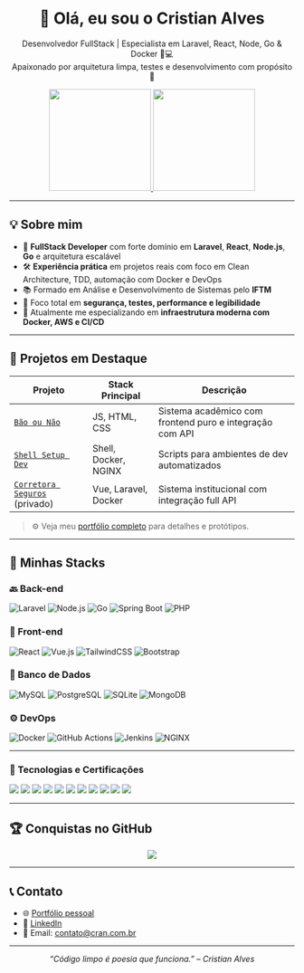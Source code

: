 <h1 align="center">👋 Olá, eu sou o Cristian Alves</h1>
<p align="center">
  Desenvolvedor FullStack | Especialista em Laravel, React, Node, Go & Docker 🧠💻<br>
  Apaixonado por arquitetura limpa, testes e desenvolvimento com propósito 🚀
</p>

<div align="center">
  <a href="https://github.com/krittz">
    <img height="180em" src="https://github-readme-stats.vercel.app/api?username=krittz&show_icons=true&theme=dracula&include_all_commits=true&count_private=true"/>
    <img height="180em" src="https://github-readme-stats.vercel.app/api/top-langs/?username=krittz&layout=compact&langs_count=10&theme=dracula"/>
  </a>
</div>

---

## 💡 Sobre mim

- 🧠 **FullStack Developer** com forte domínio em **Laravel**, **React**, **Node.js**, **Go** e arquitetura escalável
- 🛠️ **Experiência prática** em projetos reais com foco em Clean Architecture, TDD, automação com Docker e DevOps
- 📚 Formado em Análise e Desenvolvimento de Sistemas pelo **IFTM**
- 🔐 Foco total em **segurança, testes, performance e legibilidade**
- 🌱 Atualmente me especializando em **infraestrutura moderna com Docker, AWS e CI/CD**

---

## 📌 Projetos em Destaque

| Projeto | Stack Principal | Descrição |
|--------|----------------|-----------|
| [`Bão ou Não`](https://github.com/josimarviana/baooubao) | JS, HTML, CSS | Sistema acadêmico com frontend puro e integração com API |
| [`Shell Setup Dev`](https://github.com/Krittz/assistente-de-implantacao-de-servidores) | Shell, Docker, NGINX | Scripts para ambientes de dev automatizados |
| [`Corretora Seguros`](https://github.com/krittz) (privado) | Vue, Laravel, Docker | Sistema institucional com integração full API |

> ⚙️ Veja meu [portfólio completo](https://krittz.github.io/portifolio/) para detalhes e protótipos.

---

## 🧰 Minhas Stacks

### 🔙 Back-end
![Laravel](https://img.shields.io/badge/Laravel-E34F26?style=flat&logo=laravel&logoColor=white)
![Node.js](https://img.shields.io/badge/Node.js-339933?style=flat&logo=node.js&logoColor=white)
![Go](https://img.shields.io/badge/Go-00ADD8?style=flat&logo=go&logoColor=white)
![Spring Boot](https://img.shields.io/badge/Spring_Boot-6DB33F?style=flat&logo=spring-boot&logoColor=white)
![PHP](https://img.shields.io/badge/PHP-777BB4?style=flat&logo=php&logoColor=white)

### 🎨 Front-end
![React](https://img.shields.io/badge/React-61DAFB?style=flat&logo=react&logoColor=white)
![Vue.js](https://img.shields.io/badge/Vue.js-4FC08D?style=flat&logo=vue.js&logoColor=white)
![TailwindCSS](https://img.shields.io/badge/Tailwind_CSS-38B2AC?style=flat&logo=tailwind-css&logoColor=white)
![Bootstrap](https://img.shields.io/badge/Bootstrap-7952B3?style=flat&logo=bootstrap&logoColor=white)

### 🧱 Banco de Dados
![MySQL](https://img.shields.io/badge/MySQL-4479A1?style=flat&logo=mysql&logoColor=white)
![PostgreSQL](https://img.shields.io/badge/PostgreSQL-4169E1?style=flat&logo=postgresql&logoColor=white)
![SQLite](https://img.shields.io/badge/SQLite-003B57?style=flat&logo=sqlite&logoColor=white)
![MongoDB](https://img.shields.io/badge/MongoDB-47A248?style=flat&logo=mongodb&logoColor=white)

### ⚙️ DevOps
![Docker](https://img.shields.io/badge/Docker-2496ED?style=flat&logo=docker&logoColor=white)
![GitHub Actions](https://img.shields.io/badge/GitHub_Actions-2088FF?style=flat&logo=github-actions&logoColor=white)
![Jenkins](https://img.shields.io/badge/Jenkins-D24939?style=flat&logo=jenkins&logoColor=white)
![NGINX](https://img.shields.io/badge/NGINX-009639?style=flat&logo=nginx&logoColor=white)

---
<h3 align="left">🚀 Tecnologias e Certificações</h3>
<p align="left" style="overflow-x: auto; white-space: nowrap;">
  <img src="https://img.shields.io/badge/PHP-8892BF?style=for-the-badge&logo=php&logoColor=white"/>
  <img src="https://img.shields.io/badge/Laravel-FC494E?style=for-the-badge&logo=laravel&logoColor=white"/>
  <img src="https://img.shields.io/badge/Go-00ADD8?style=for-the-badge&logo=go&logoColor=white"/>
  <img src="https://img.shields.io/badge/Node.js-339933?style=for-the-badge&logo=node.js&logoColor=white"/>
  <img src="https://img.shields.io/badge/React-61DAFB?style=for-the-badge&logo=react&logoColor=black"/>
  <img src="https://img.shields.io/badge/Tailwind_CSS-38B2AC?style=for-the-badge&logo=tailwind-css&logoColor=white"/>
  <img src="https://img.shields.io/badge/Docker-2496ED?style=for-the-badge&logo=docker&logoColor=white"/>
  <img src="https://img.shields.io/badge/GitHub%20Actions-2088FF?style=for-the-badge&logo=github-actions&logoColor=white"/>
  <img src="https://img.shields.io/badge/SQL-4479A1?style=for-the-badge&logo=mysql&logoColor=white"/>
  <img src="https://img.shields.io/badge/Pest-FF0080?style=for-the-badge&logo=laravel&logoColor=white"/>
  <img src="https://img.shields.io/badge/CI/CD-Jenkins-orange?style=for-the-badge&logo=jenkins&logoColor=white"/>
</p>


---

## 🏆 Conquistas no GitHub

<p align="center">
  <img src="https://github-profile-trophy.vercel.app/?username=krittz&theme=darkhub&no-frame=true&no-bg=true&column=6"/>
</p>

---

## 📞 Contato

- 🌐 [Portfólio pessoal](https://krittz.github.io/portifolio/)
- 💼 [LinkedIn](https://linkedin.com/in/cristian-alves-961491179/)
- 💌 Email: contato@cran.com.br

---

<p align="center">
  <i>“Código limpo é poesia que funciona.” – Cristian Alves</i>
</p>
